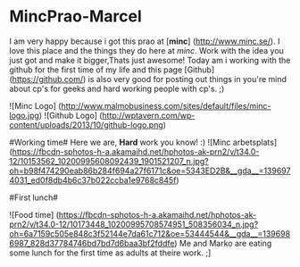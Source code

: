 MincPrao-Marcel
===============

I am very happy because i got this prao at [**minc**] (http://www.minc.se/).
I love this place and the things they do here at *minc*. 
Work with the idea you just got and make it bigger,Thats just awesome!
Today am i working with the github for the first time of my life and this page [Github] (https://github.com/) is also very good for posting out things in you're mind about cp's for geeks and hard working people with cp's. ;)

![Minc Logo] (http://www.malmobusiness.com/sites/default/files/minc-logo.jpg)
![Github Logo] (http://wptavern.com/wp-content/uploads/2013/10/github-logo.png)

#Working time#
Here we are, **Hard** work you know! :)
![Minc arbetsplats] (https://fbcdn-sphotos-h-a.akamaihd.net/hphotos-ak-prn2/v/t34.0-12/10153562_10200995608092439_1901521207_n.jpg?oh=b98f474290eab86b284f694a27f6171c&oe=5343ED2B&__gda__=1396974031_ed0f8db4b6c37b022ccba1e9768c845f) 

#First lunch#


![Food time] (https://fbcdn-sphotos-h-a.akamaihd.net/hphotos-ak-prn2/v/t34.0-12/10173448_10200995708574951_508356034_n.jpg?oh=6a7159c505e848c3f52144e7da61c712&oe=53444544&__gda__=1396986987_828d37784746bd7bd7d6baa3bf2fddfe)
Me and Marko are eating some lunch for the first time as adults at theire work. ;] 

